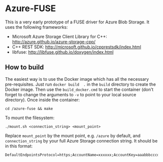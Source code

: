 # Azure-FUSE

This is a very early prototype of a FUSE driver for Azure Blob Storage. It uses the following frameworks:

- Microsoft Azure Storage Client Library for C++: http://azure.github.io/azure-storage-cpp/
- C++ REST SDK: http://microsoft.github.io/cpprestsdk/index.html
- libfuse: http://libfuse.github.io/doxygen/index.html

## How to build

The easiest way is to use the Docker image which has all the necessary pre-requisites. Just run `docker build  .` in the `build` directory to create the Docker image. Then use the `build_docker.cmd` to start the container (don't forget to change the arguments to `-v` to point to your local source directory). Once inside the container:

```
cd /azure-fuse && make
```

To mount the filesystem:

```
./mount.sh <connection_string> <mount_point>
```

Replace `mount_point` by the mount point, e.g. `/azure` by default, and `connection_string` by your full Azure Storage connection string. It should be in this format:

```
DefaultEndpointsProtocol=https;AccountName=xxxxxx;AccountKey=aaabbbcccddd
```
